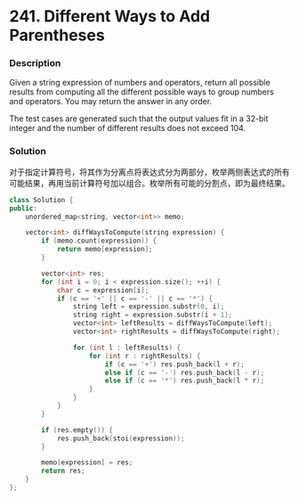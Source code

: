 # 241. Different Ways to Add Parentheses

### Description

Given a string expression of numbers and operators, return all possible results from computing all the different possible ways to group numbers and operators. You may return the answer in any order.

The test cases are generated such that the output values fit in a 32-bit integer and the number of different results does not exceed 104.

### Solution

对于指定计算符号，将其作为分离点将表达式分为两部分，枚举两侧表达式的所有可能结果，再用当前计算符号加以组合。枚举所有可能的分割点，即为最终结果。

```c++
class Solution {
public:
    unordered_map<string, vector<int>> memo;

    vector<int> diffWaysToCompute(string expression) {
        if (memo.count(expression)) {
            return memo[expression];
        }

        vector<int> res;
        for (int i = 0; i < expression.size(); ++i) {
            char c = expression[i];
            if (c == '+' || c == '-' || c == '*') {
                string left = expression.substr(0, i);
                string right = expression.substr(i + 1);
                vector<int> leftResults = diffWaysToCompute(left);
                vector<int> rightResults = diffWaysToCompute(right);

                for (int l : leftResults) {
                    for (int r : rightResults) {
                        if (c == '+') res.push_back(l + r);
                        else if (c == '-') res.push_back(l - r);
                        else if (c == '*') res.push_back(l * r);
                    }
                }
            }
        }

        if (res.empty()) {
            res.push_back(stoi(expression));
        }

        memo[expression] = res;
        return res;
    }
};
```

